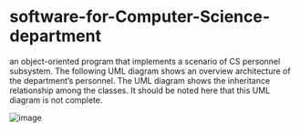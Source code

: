 # software-for-Computer-Science-department


an object-oriented program that implements a scenario of CS personnel
subsystem. The following UML diagram shows an overview architecture of the department’s
personnel. The UML diagram shows the inheritance relationship among the classes. It should be
noted here that this UML diagram is not complete.

![image](https://user-images.githubusercontent.com/97995173/215937064-26395127-b6be-4c46-b501-eee6ec170e96.png)
